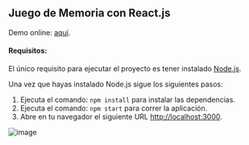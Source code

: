 ## Juego de Memoria con React.js

Demo online: [aquí](https://mcasaccio.github.io/memorizar).

#### Requisitos:

El único requisito para ejecutar el proyecto es tener instalado [Node.js](https://nodejs.org/en/download/).

Una vez que hayas instalado Node.js sigue los siguientes pasos: 

1. Ejecuta el comando: `npm install` para instalar las dependencias.
2. Ejecuta el comando: `npm start` para correr la aplicación.
3. Abre en tu navegador el siguiente URL [http://localhost:3000](http://localhost:3000).

![image](https://i.imgur.com/zZgJkBC.png)